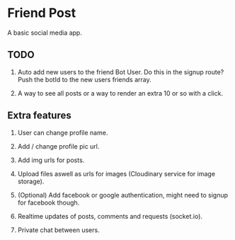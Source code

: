 # Friend Post

A basic social media app.


## TODO

1. Auto add new users to the friend Bot User. Do this in the signup route? Push the botId to the new users friends array.

2. A way to see all posts or a way to render an extra 10 or so with a click.  


## Extra features

1. User can change profile name.

2. Add / change profile pic url.

3. Add img urls for posts.

4. Upload files aswell as urls for images (Cloudinary service for image storage).

5. (Optional) Add facebook or google authentication, might need to signup for facebook though.

6. Realtime updates of posts, comments and requests (socket.io).

7. Private chat between users.

